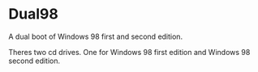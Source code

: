 # Dual98
A dual boot of Windows 98 first and second edition.

Theres two cd drives. One for Windows 98 first edition and Windows 98 second edition.

